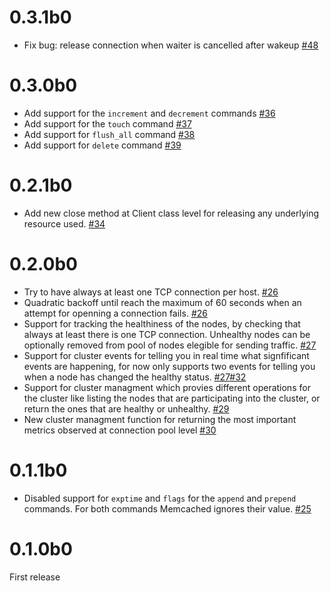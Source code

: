 0.3.1b0
==========
- Fix bug: release connection when waiter is cancelled after wakeup [#48](https://github.com/pfreixes/emcache/issues/48)

0.3.0b0
=======
- Add support for the `increment` and `decrement` commands [#36](https://github.com/pfreixes/emcache/pull/36)
- Add support for the `touch` command [#37](https://github.com/pfreixes/emcache/pull/37)
- Add support for `flush_all` command [#38](https://github.com/pfreixes/emcache/pull/38)
- Add support for `delete` command [#39](https://github.com/pfreixes/emcache/pull/39)

0.2.1b0
=======
- Add new close method at Client class level for releasing any underlying resource used. [#34](https://github.com/pfreixes/emcache/pull/34)

0.2.0b0
=======
- Try to have always at least one TCP connection per host. [#26](https://github.com/pfreixes/emcache/pull/26)
- Quadratic backoff until reach the maximum of 60 seconds when an attempt for openning a connection
  fails. [#26](https://github.com/pfreixes/emcache/pull/26)
- Support for tracking the healthiness of the nodes, by checking that always at least there is
  one TCP connection. Unhealthy nodes can be optionally removed from pool of nodes elegible for sending
  traffic. [#27](https://github.com/pfreixes/emcache/pull/27)
- Support for cluster events for telling you in real time what signfificant events are happening,
  for now only supports two events for telling you when a node has changed the healthy status. [#27](https://github.com/pfreixes/emcache/pull/27)[#32](https://github.com/pfreixes/emcache/pull/32)
- Support for cluster managment which provies different operations for the cluster like listing the nodes
  that are participating into the cluster, or return the ones that are healthy or unhealthy. [#29](https://github.com/pfreixes/emcache/pull/29)
- New cluster managment function for returning the most important metrics observed at connection pool
  level [#30](https://github.com/pfreixes/emcache/pull/30)

0.1.1b0
=======
- Disabled support for `exptime` and `flags` for the `append` and `prepend` commands. For both commands
  Memcached ignores their value. [#25](https://github.com/pfreixes/emcache/pull/25)

0.1.0b0
=======
First release
